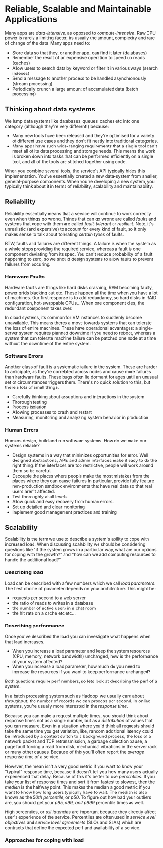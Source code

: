 # Reliable, Scalable and Maintainable Applications

Many apps are *data-intensive*, as opposed to *compute-intensive*. Raw CPU power is rarely a limiting factor, its usually the amount, complexity and rate of change of the data. Many apps need to:

- Store data so that they, or another app, can find it later (databases)
- Remember the result of an expensive operation to speed up reads (caches)
- Allow users to search data by keyword or filter it in various ways (search indexes)
- Send a message to another process to be handled asynchronously (stream processing)
- Periodically crunch a large amount of accumulated data (batch processing)

## Thinking about data systems

We lump data systems like databases, queues, caches etc into one category (although they're very different!) because:

- Many new tools have been released and they're optimised for a variety of different use cases and they don't fit neatly into traditional categories.
- Many apps have such wide-ranging requirements that a single tool can't meet all of its data processing and storage needs. This means the work is broken down into tasks that can be performed efficiently on a single tool, and all of the tools are stitched together using code.

When you combine several tools, the service's API typically hides this implementation. You've essentially created a new data-system from smaller, general-purpose components. When you're developing a new system, you typically think about it in terms of reliability, scalability and maintainability.

## Reliability

Reliability essentially means that a service will continue to work correctly even when things go wrong. Things that can go wrong are called *faults* and systems that cope with them are called *fault-tolerant* or *resilient*. Note, it's unrealistic (and expensive) to account for every kind of fault, so it only makes sense to talk about tolerating *certain types* of faults.

BTW, faults and failures are different things. A failure is when the system as a whole stops providing the required service, whereas a fault is one component deviating from its spec. You can't reduce probability of a fault happening to zero, so we should design systems to allow faults to prevent failures from occuring.

### Hardware Faults

Hardware faults are things like hard disks crashing, RAM becoming faulty, power grids blacking out etc. These happen all the time when you have a lot of machines. Our first response is to add redundancy, so hard disks in RAID configuration, hot-swappable CPUs... When one component dies, the redundant component takes over.

In cloud systems, its common for VM instances to suddenly become unavailable. This means theres a move towards systems that can tolerate the loss of entire machines. These have operational advantages: a single-server system requires planned downtime if you need to reboot, whereas a system that can tolerate machine failure can be patched one node at a time without the downtime of the entire system.

### Software Errors

Another class of fault is a systematic failure in the system. These are harder to anticipate, as they're correlated across nodes and cause more failures than hardware faults. These bugs often lie dormant for ages until an unusual set of circumstances triggers them. There's no quick solution to this, but there's lots of small things. 

- Carefully thinking about assuptions and interactions in the system
- Thorough testing
- Process isolation
- Allowing processes to crash and restart
- Measuring, monitoring and analyzing system behavior in production

### Human Errors

Humans design, build and run software systems. How do we make our systems reliable?

- Design systems in a way that minimizes opportunities for error. Well designed abstractions, APIs and admin interfaces make it easy to do the right thing. If the interfaces are too restrictive, people will work around them so be careful.
- Decouple the places where people make the most mistakes from the places where they can cause failures In particular, provide fully feature non-production sandbox environments that have real data so that real users aren't affected.
- Test thoroughly at all levels.
- Allow quick and easy recovery from human errors.
- Set up detailed and clear monitoring
- Implement good management practices and training

## Scalability

Scalability is the term we use to describe a system's ability to cope with increased load. When discussing scalability we should be considering questions like "if the system grows in a particular way, what are our options for coping with the growth?" and "how can we add computing resources to handle the additional load?"

### Describing load

Load can be described with a few numbers which we call *load parameters*. The best choice of parameter depends on your architecture. This might be:

- requests per second to a web server
- the ratio of reads to writes in a database
- the number of active users in a chat room
- the hit rate on a cache etc etc...

### Describing performance

Once you've described the load you can investigate what happens when that load increases.

- When you increase a load parameter and keep the system resources (CPU, memory, network bandwidth) unchanged, how is the performance of your system affected?
- When you increase a load parameter, how much do you need to increase the resources if you want to keep performance unchanged?

Both questions require perf numbers, so lets look at describing the perf of a system.

In a batch processing system such as Hadoop, we usually care about *throughput*, the number of records we can process per second. In online systems, you're usually more interested in the *response time*.

Because you can make a request multiple times, you should think about response times not as a single number, but as a *distribution* of values that you can measure. Even in a situation where you'd think all requests should take the same time you get variation, like, random additional latency could be introduced by a context switch to a background process, the loss of a network packet and TCP retransmission, a garbage collection pause, a page fault forcing a read from disk, mechanical vibrations in the server rack or many other causes. Because of this you'll often report the *average* response time of a service.

However, the mean isn't a very good metric if you want to know your "typical" response time, because it doesn't tell you how many users actually experienced that delay. Because of this it's better to use *percentiles*. If you take your list of response times and sort it from fastest to slowest, then the *median* is the halfway point. This makes the median a good metric if you want to know how long users typically have to wait. The median is also known as the *50th percentile*, or *p50*. To figure out how bad your outliers are, you should get your *p95, p99, and p999* percentile times as well.

High percentiles, or *tail latencies* are important because they directly affect user's experience of the service. Percentiles are often used in *service level objectives* and *service level agreements* (SLOs and SLAs) which are contracts that define the expected perf and availability of a service.

### Approaches for coping with load